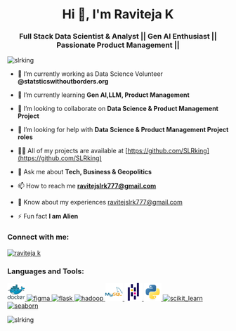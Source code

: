 
<h1 align="center">Hi 👋, I'm Raviteja K</h1>
<h3 align="center"> Full Stack Data Scientist & Analyst || Gen AI Enthusiast || Passionate Product Management ||</h3>


<p img align="right" alt="Coding" width="400" src="https://indoanalytica.com/static/images/data-science-5.gif">

<p align="left"> <img src="https://komarev.com/ghpvc/?username=slrking&label=Profile%20views&color=0e75b6&style=flat" alt="slrking" /> </p>

- 🔭 I’m currently working as Data Science Volunteer **@statsticswithoutborders.org**

- 🌱 I’m currently learning **Gen AI,LLM, Product Management**

- 👯 I’m looking to collaborate on **Data Science & Product Management Project**

- 🤝 I’m looking for help with **Data Science & Product Management Project roles**

- 👨‍💻 All of my projects are available at [https://github.com/SLRking](https://github.com/SLRking)

- 💬 Ask me about **Tech, Business & Geopolitics**

- 📫 How to reach me **ravitejslrk777@gmail.com**

- 📄 Know about my experiences [ravitejslrk777@gmail.com](ravitejslrk777@gmail.com)

- ⚡ Fun fact **I am Alien**

<h3 align="left">Connect with me:</h3>
<p align="left">
<a href="https://linkedin.com/in/raviteja k" target="blank"><img align="center" src="https://raw.githubusercontent.com/rahuldkjain/github-profile-readme-generator/master/src/images/icons/Social/linked-in-alt.svg" alt="raviteja k" height="30" width="40" /></a>
</p>

<h3 align="left">Languages and Tools:</h3>
<p align="left"> <a href="https://www.docker.com/" target="_blank" rel="noreferrer"> <img src="https://raw.githubusercontent.com/devicons/devicon/master/icons/docker/docker-original-wordmark.svg" alt="docker" width="40" height="40"/> </a> <a href="https://www.figma.com/" target="_blank" rel="noreferrer"> <img src="https://www.vectorlogo.zone/logos/figma/figma-icon.svg" alt="figma" width="40" height="40"/> </a> <a href="https://flask.palletsprojects.com/" target="_blank" rel="noreferrer"> <img src="https://www.vectorlogo.zone/logos/pocoo_flask/pocoo_flask-icon.svg" alt="flask" width="40" height="40"/> </a> <a href="https://hadoop.apache.org/" target="_blank" rel="noreferrer"> <img src="https://www.vectorlogo.zone/logos/apache_hadoop/apache_hadoop-icon.svg" alt="hadoop" width="40" height="40"/> </a> <a href="https://www.mysql.com/" target="_blank" rel="noreferrer"> <img src="https://raw.githubusercontent.com/devicons/devicon/master/icons/mysql/mysql-original-wordmark.svg" alt="mysql" width="40" height="40"/> </a> <a href="https://pandas.pydata.org/" target="_blank" rel="noreferrer"> <img src="https://raw.githubusercontent.com/devicons/devicon/2ae2a900d2f041da66e950e4d48052658d850630/icons/pandas/pandas-original.svg" alt="pandas" width="40" height="40"/> </a> <a href="https://www.python.org" target="_blank" rel="noreferrer"> <img src="https://raw.githubusercontent.com/devicons/devicon/master/icons/python/python-original.svg" alt="python" width="40" height="40"/> </a> <a href="https://scikit-learn.org/" target="_blank" rel="noreferrer"> <img src="https://upload.wikimedia.org/wikipedia/commons/0/05/Scikit_learn_logo_small.svg" alt="scikit_learn" width="40" height="40"/> </a> <a href="https://seaborn.pydata.org/" target="_blank" rel="noreferrer"> <img src="https://seaborn.pydata.org/_images/logo-mark-lightbg.svg" alt="seaborn" width="40" height="40"/> </a> </p>

<p><img align="center" src="https://github-readme-stats.vercel.app/api/top-langs?username=slrking&show_icons=true&locale=en&layout=compact" alt="slrking" /></p>
